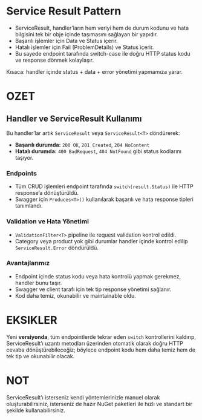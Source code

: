 # Service Result Pattern

- ServiceResult, handler’ların hem veriyi hem de durum kodunu ve hata bilgisini tek bir obje içinde taşımasını sağlayan
  bir yapıdır.
- Başarılı işlemler için Data ve Status içerir.
- Hatalı işlemler için Fail (ProblemDetails) ve Status içerir.
- Bu sayede endpoint tarafında switch-case ile doğru HTTP status kodu ve response dönmek kolaylaşır.

Kısaca: handler içinde status + data + error yönetimi yapmamıza yarar.

# OZET

## Handler ve ServiceResult Kullanımı

Bu handler’lar artık `ServiceResult` veya `ServiceResult<T>` döndürerek:

- **Başarılı durumda:** `200 OK`, `201 Created`, `204 NoContent`
- **Hatalı durumda:** `400 BadRequest`, `404 NotFound` gibi status kodlarını taşıyor.

### Endpoints

- Tüm CRUD işlemleri endpoint tarafında `switch(result.Status)` ile HTTP response’a dönüştürüldü.
- Swagger için `Produces<T>()` kullanılarak başarılı ve hata response tipleri tanımlandı.

### Validation ve Hata Yönetimi

- `ValidationFilter<T>` pipeline ile request validation kontrol edildi.
- Category veya product yok gibi durumlar handler içinde kontrol edilip `ServiceResult.Error` döndürüldü.

### Avantajlarımız

- Endpoint içinde status kodu veya hata kontrolü yapmak gerekmez, handler bunu taşır.
- Swagger ve client tarafı için tek tip response yönetimi sağlanır.
- Kod daha temiz, okunabilir ve maintainable oldu.

# EKSIKLER

Yeni **versiyonda**, tüm endpointlerde tekrar eden `switch` kontrollerini kaldırıp, ServiceResult’ı uzantı metodları
üzerinden otomatik olarak doğru HTTP cevaba dönüştürebileceğiz; böylece endpoint kodu hem daha temiz hem de tek tip ve
okunabilir olacak.

# NOT

ServiceResult’ı isterseniz kendi yöntemlerinizle manuel olarak oluşturabilirsiniz, isterseniz de hazır NuGet paketleri
ile hızlı ve standart bir şekilde kullanabilirsiniz.
